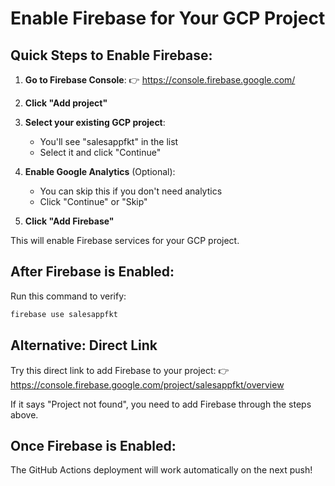 # Enable Firebase for Your GCP Project

## Quick Steps to Enable Firebase:

1. **Go to Firebase Console**:
   👉 https://console.firebase.google.com/

2. **Click "Add project"**

3. **Select your existing GCP project**:
   - You'll see "salesappfkt" in the list
   - Select it and click "Continue"

4. **Enable Google Analytics** (Optional):
   - You can skip this if you don't need analytics
   - Click "Continue" or "Skip"

5. **Click "Add Firebase"**

This will enable Firebase services for your GCP project.

## After Firebase is Enabled:

Run this command to verify:
```bash
firebase use salesappfkt
```

## Alternative: Direct Link

Try this direct link to add Firebase to your project:
👉 https://console.firebase.google.com/project/salesappfkt/overview

If it says "Project not found", you need to add Firebase through the steps above.

## Once Firebase is Enabled:

The GitHub Actions deployment will work automatically on the next push!